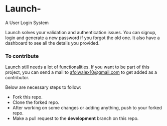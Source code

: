 # Launch-
A User Login System

Launch solves your validation and authentication issues. You can signup, login and generate a new password if you forgot the old one. It also have a dashboard to see all the details you provided. 

### To contribute
Launch still needs a lot of functionalities. If you want to be part of this project, you can send a mail to afolwalex10@gmail.com to get added as a contributor.

Below are necessary steps to follow:
- Fork this repo.
- Clone the forked repo. 
- After working on some changes or adding anything, push to your forked repo. 
- Make a pull request to the **development** branch on this repo. 
